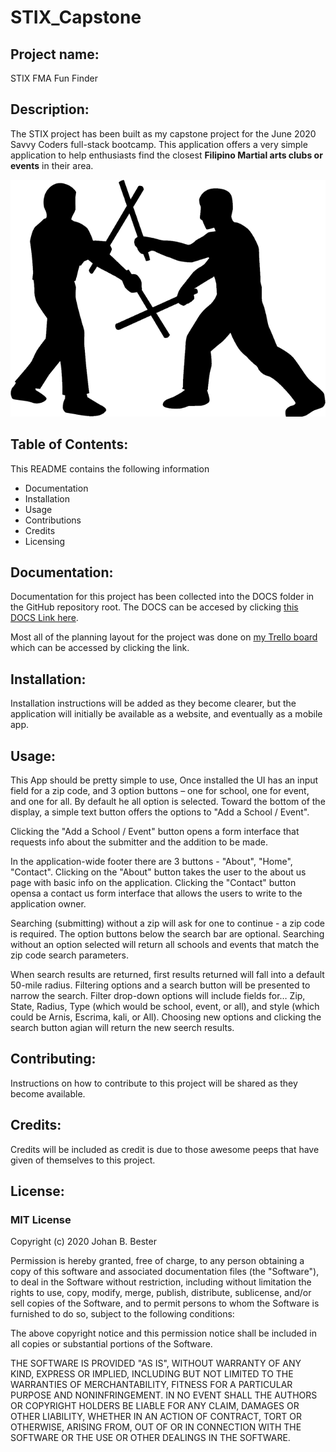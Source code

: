 # STIX_Capstone

## Project name: 
STIX FMA Fun Finder


## Description: 
The STIX project has been built as my capstone project for the June 2020 Savvy Coders full-stack bootcamp. 
This application offers a very simple application to help enthusiasts find the closest **Filipino Martial arts clubs or events** in their area.

![Image of FMA practitioners](/IMAGES/filipino-martial-arts-arnis-escrima-kali-stick-fighting.png)

## Table of Contents: 
This README contains the following information
- Documentation
- Installation 
- Usage 
- Contributions
- Credits
- Licensing


## Documentation:
Documentation for this project has been collected into the DOCS folder in the GitHub repository root. The DOCS can be accesed by clicking [this DOCS Link here](https://github.com/JohanBester/JBBesterCapstoneProject/tree/master/DOCS).

Most all of the planning layout for the project was done on [my Trello board](https://trello.com/b/zWx1qQFB/stix-fma-fun-finder) which can be accessed by clicking the link.

## Installation: 
Installation instructions will be added as they become clearer, but the application will initially be available as a website, and eventually as a mobile app.

## Usage: 
This App should be pretty simple to use, Once installed the UI has an input field for a zip code, and 3 option buttons – one for school, one for event, and one for all. By default he all option is selected.
Toward the bottom of the display, a simple text button offers the options to "Add a School / Event".

Clicking the "Add a School / Event" button opens a form interface that requests info about the submitter and the addition to be made. 

In the application-wide footer there are 3 buttons - "About", "Home", "Contact".
Clicking on the "About" button takes the user to the about us page with basic info on the application.
Clicking the "Contact" button opensa a contact us form interface that allows the users to write to the application owner.

Searching (submitting) without a zip will ask for one to continue - a zip code is required.
The option buttons below the search bar are optional. Searching without an option selected will return all schools and events that match the zip code search parameters.

When search results are returned, first results returned will fall into a default 50-mile radius. Filtering options and a search button will be presented to narrow the search. Filter drop-down options will include fields for… Zip, State, Radius, Type (which would be school, event, or all), and style (which could be Arnis, Escrima, kali, or All). Choosing new options and clicking the search button agian will return the new seerch results.


## Contributing: 
Instructions on how to contribute to this project will be shared as they become available.


## Credits: 
Credits will be included as credit is due to those awesome peeps that have given of themselves to this project.


## License: 

### MIT License
Copyright (c) 2020 Johan B. Bester

Permission is hereby granted, free of charge, to any person obtaining a copy of this software and associated documentation files (the "Software"), to deal in the Software without restriction, including without limitation the rights to use, copy, modify, merge, publish, distribute, sublicense, and/or sell copies of the Software, and to permit persons to whom the Software is furnished to do so, subject to the following conditions:

The above copyright notice and this permission notice shall be included in all copies or substantial portions of the Software.

THE SOFTWARE IS PROVIDED "AS IS", WITHOUT WARRANTY OF ANY KIND, EXPRESS OR IMPLIED, INCLUDING BUT NOT LIMITED TO THE WARRANTIES OF MERCHANTABILITY, FITNESS FOR A PARTICULAR PURPOSE AND NONINFRINGEMENT. IN NO EVENT SHALL THE AUTHORS OR COPYRIGHT HOLDERS BE LIABLE FOR ANY CLAIM, DAMAGES OR OTHER LIABILITY, WHETHER IN AN ACTION OF CONTRACT, TORT OR OTHERWISE, ARISING FROM, OUT OF OR IN CONNECTION WITH THE SOFTWARE OR THE USE OR OTHER DEALINGS IN THE SOFTWARE.

